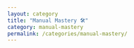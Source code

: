 ```yaml
---
layout: category
title: "Manual Mastery 🛠"
category: manual-mastery
permalink: /categories/manual-mastery/
---
```


